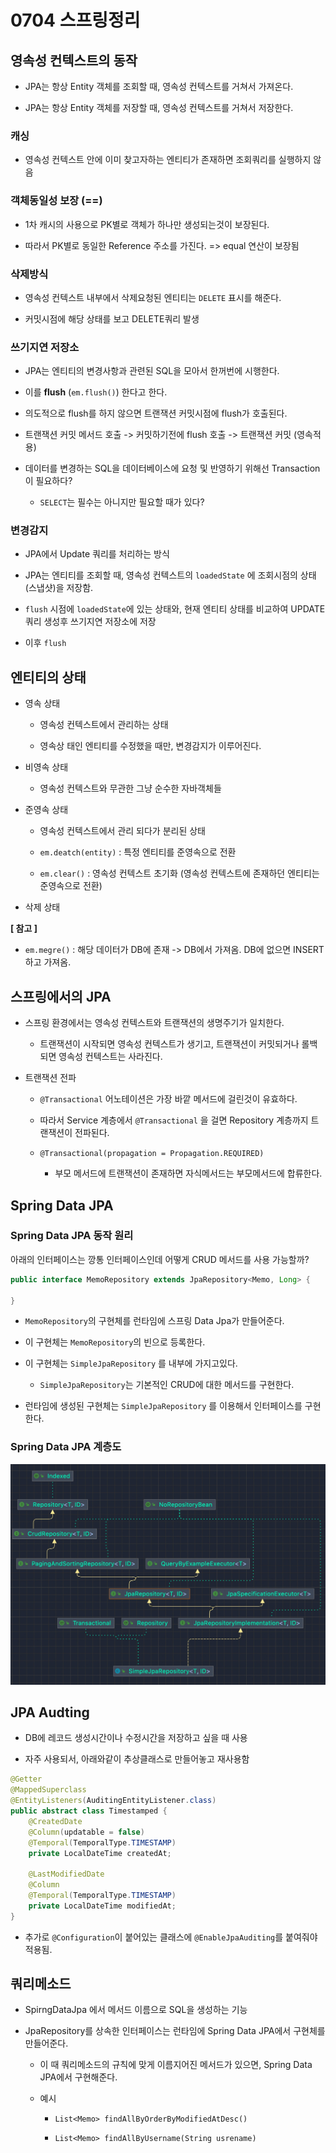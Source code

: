 # 0704 스프링정리

## 영속성 컨텍스트의 동작

- JPA는 항상 Entity 객체를 조회할 때, 영속성 컨텍스트를 거쳐서 가져온다.

- JPA는 항상 Entity 객체를 저장할 때, 영속성 컨텍스트를 거쳐서 저장한다.

### 캐싱

- 영속성 컨텍스트 안에 이미 찾고자하는 엔티티가 존재하면 조회쿼리를 실행하지 않음

### 객체동일성 보장 (==)

- 1차 캐시의 사용으로 PK별로 객체가 하나만 생성되는것이 보장된다.

- 따라서 PK별로 동일한 Reference 주소를 가진다. => equal 연산이 보장됨

### 삭제방식

- 영속성 컨텍스트 내부에서 삭제요청된 엔티티는 `DELETE` 표시를 해준다.

- 커밋시점에 해당 상태를 보고 DELETE쿼리 발생

### 쓰기지연 저장소

- JPA는 엔티티의 변경사항과 관련된 SQL을 모아서 한꺼번에 시행한다.

- 이를 **flush** (`em.flush()`) 한다고 한다.

- 의도적으로 flush를 하지 않으면 트랜잭션 커밋시점에 flush가 호출된다.

- 트랜잭션 커밋 메서드 호출 -> 커밋하기전에 flush 호출 -> 트랜잭션 커밋 (영속적용)

- 데이터를 변경하는 SQL을 데이터베이스에 요청 및 반영하기 위해선 Transaction이 필요하다?

    - `SELECT`는 필수는 아니지만 필요할 때가 있다?

### 변경감지

- JPA에서 Update 쿼리를 처리하는 방식

- JPA는 엔티티를 조회할 때, 영속성 컨텍스트의 `loadedState` 에 조회시점의 상태(스냅샷)을 저장함.

- `flush` 시점에 `loadedState`에 있는 상태와, 현재 엔티티 상태를 비교하여 UPDATE 쿼리 생성후 쓰기지연 저장소에 저장

- 이후 `flush`

## 엔티티의 상태

- 영속 상태

    - 영속성 컨텍스트에서 관리하는 상태

    - 영속상 태인 엔티티를 수정했을 때만, 변경감지가 이루어진다.

- 비영속 상태

    - 영속성 컨텍스트와 무관한 그냥 순수한 자바객체들

- 준영속 상태

    - 영속성 컨텍스트에서 관리 되다가 분리된 상태

    - `em.deatch(entity)` : 특정 엔티티를 준영속으로 전환

    - `em.clear()` : 영속성 컨텍스트 초기화 (영속성 컨텍스트에 존재하던 엔티티는 준영속으로 전환)

- 삭제 상태

**[ 참고 ]**

- `em.megre()` : 해당 데이터가 DB에 존재 -> DB에서 가져옴. DB에 없으면 INSERT하고 가져옴.

## 스프링에서의 JPA

- 스프링 환경에서는 영속성 컨텍스트와 트랜잭션의 생명주기가 일치한다.

    - 트랜잭션이 시작되면 영속성 컨텍스트가 생기고, 트랜잭션이 커밋되거나 롤백되면 영속성 컨텍스트는 사라진다. 

- 트랜잭션 전파

    - `@Transactional` 어노테이션은 가장 바깥 메서드에 걸린것이 유효하다.

    - 따라서 Service 계층에서 `@Transactional` 을 걸면 Repository 계층까지 트랜잭션이 전파된다.

    - `@Transactional(propagation = Propagation.REQUIRED)`
    
        - 부모 메서드에 트랜잭션이 존재하면 자식메서드는 부모메서드에 합류한다.

## Spring Data JPA

### Spring Data JPA 동작 원리

아래의 인터페이스는 깡통 인터페이스인데 어떻게 CRUD 메서드를 사용 가능할까?

```java
public interface MemoRepository extends JpaRepository<Memo, Long> {

}
```

- `MemoRepository`의 구현체를 런타임에 스프링 Data Jpa가 만들어준다.

- 이 구현체는 `MemoRepository`의 빈으로 등록한다.

- 이 구현체는 `SimpleJpaRepository` 를 내부에 가지고있다.

    - `SimpleJpaRepository`는 기본적인 CRUD에 대한 메서드를 구현한다.

- 런타임에 생성된 구현체는 `SimpleJpaRepository` 를 이용해서 인터페이스를 구현한다.

### Spring Data JPA 계층도

![](images/2024-07-04-09-56-06.png)

## JPA Audting

- DB에 레코드 생성시간이나 수정시간을 저장하고 싶을 때 사용

- 자주 사용되서, 아래와같이 추상클래스로 만들어놓고 재사용함

```java
@Getter
@MappedSuperclass
@EntityListeners(AuditingEntityListener.class)
public abstract class Timestamped {
    @CreatedDate
    @Column(updatable = false)
    @Temporal(TemporalType.TIMESTAMP)
    private LocalDateTime createdAt;

    @LastModifiedDate
    @Column
    @Temporal(TemporalType.TIMESTAMP)
    private LocalDateTime modifiedAt;
}
```

- 추가로 `@Configuration`이 붙어있는 클래스에 `@EnableJpaAuditing`를 붙여줘야 적용됨.

## 쿼리메소드

- SpirngDataJpa 에서 메서드 이름으로 SQL을 생성하는 기능

- JpaRepository를 상속한 인터페이스는 런타임에 Spring Data JPA에서 구현체를 만들어준다.

    - 이 때 쿼리메소드의 규칙에 맞게 이름지어진 메서드가 있으면, Spring Data JPA에서 구현해준다.

    - 예시

        - `List<Memo> findAllByOrderByModifiedAtDesc()`

        - `List<Memo> findAllByUsername(String usrename)`